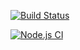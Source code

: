 [![Build Status](https://www.travis-ci.com/Vasco21/settings-bill-expressjs.svg?branch=master)](https://www.travis-ci.com/Vasco21/settings-bill-expressjs)

[![Node.js CI](https://github.com/Vasco21/settings-bill-expressjs/actions/workflows/node.js.yml/badge.svg)](https://github.com/Vasco21/settings-bill-expressjs/actions/workflows/node.js.yml)